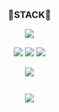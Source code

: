 <div align="center">

<br>

<h3>🌵STACK🌵</h3>

  <!-- C++ -->
  <!-- <img src = "https://img.shields.io/badge/c++-00599C?style=for-the-badge&logo=c%2B%2B&logoColor=white"> -->
  
  <!-- python -->
  <img src = "https://img.shields.io/badge/python-3776AB?style=for-the-badge&logo=python&logoColor=white">

<br>
<br>

<!-- tensorflow -->
  <img src = "https://img.shields.io/badge/tensorflow-FF6F00?style=for-the-badge&logo=tensorflow&logoColor=white">
  <!-- KERAS -->
  <img src = "https://img.shields.io/badge/keras-D00000?style=for-the-badge&logo=keras&logoColor=white">
  <!-- scikitlearn -->
  <img src = "https://img.shields.io/badge/scikitlearn-F7931E?style=for-the-badge&logo=scikit-learn&logoColor=white">


<br>
<br>

  <!-- nginx -->
  <img src = "https://img.shields.io/badge/nginx-009639?style=for-the-badge&logo=nginx&logoColor=white">



<br>
<br>

![](https://github-readme-stats-gamma-navy.vercel.app/api?username=p-doeun&show_icons=true&count_private=true&theme=city_lights)
